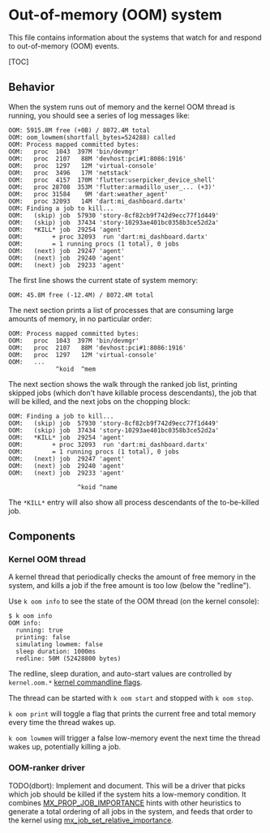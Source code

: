 # Out-of-memory (OOM) system

This file contains information about the systems that watch for and respond to
out-of-memory (OOM) events.

[TOC]

## Behavior

When the system runs out of memory and the kernel OOM thread is running, you
should see a series of log messages like:

```
OOM: 5915.8M free (+0B) / 8072.4M total
OOM: oom_lowmem(shortfall_bytes=524288) called
OOM: Process mapped committed bytes:
OOM:   proc  1043  397M 'bin/devmgr'
OOM:   proc  2107   88M 'devhost:pci#1:8086:1916'
OOM:   proc  1297   12M 'virtual-console'
OOM:   proc  3496   17M 'netstack'
OOM:   proc  4157  170M 'flutter:userpicker_device_shell'
OOM:   proc 28708  353M 'flutter:armadillo_user_... (+3)'
OOM:   proc 31584    9M 'dart:weather_agent'
OOM:   proc 32093   14M 'dart:mi_dashboard.dartx'
OOM: Finding a job to kill...
OOM:   (skip) job  57930 'story-8cf82cb9f742d9ecc77f1d449'
OOM:   (skip) job  37434 'story-10293ae401bc0358b3ce52d2a'
OOM:   *KILL* job  29254 'agent'
OOM:        + proc 32093  run 'dart:mi_dashboard.dartx'
OOM:        = 1 running procs (1 total), 0 jobs
OOM:   (next) job  29247 'agent'
OOM:   (next) job  29240 'agent'
OOM:   (next) job  29233 'agent'
```

The first line shows the current state of system memory:

```
OOM: 45.8M free (-12.4M) / 8072.4M total
```

The next section prints a list of processes that are consuming large amounts of
memory, in no particular order:

```
OOM: Process mapped committed bytes:
OOM:   proc  1043  397M 'bin/devmgr'
OOM:   proc  2107   88M 'devhost:pci#1:8086:1916'
OOM:   proc  1297   12M 'virtual-console'
OOM:   ...
             ^koid  ^mem
```

The next section shows the walk through the ranked job list, printing skipped
jobs (which don't have killable process descendants), the job that will be
killed, and the next jobs on the chopping block:

```
OOM: Finding a job to kill...
OOM:   (skip) job  57930 'story-8cf82cb9f742d9ecc77f1d449'
OOM:   (skip) job  37434 'story-10293ae401bc0358b3ce52d2a'
OOM:   *KILL* job  29254 'agent'
OOM:        + proc 32093  run 'dart:mi_dashboard.dartx'
OOM:        = 1 running procs (1 total), 0 jobs
OOM:   (next) job  29247 'agent'
OOM:   (next) job  29240 'agent'
OOM:   (next) job  29233 'agent'

                   ^koid ^name
```

The `*KILL*` entry will also show all process descendants of the to-be-killed
job.

## Components

### Kernel OOM thread

A kernel thread that periodically checks the amount of free memory in the
system, and kills a job if the free amount is too low (below the "redline").

Use `k oom info` to see the state of the OOM thread (on the kernel console):

```
$ k oom info
OOM info:
  running: true
  printing: false
  simulating lowmem: false
  sleep duration: 1000ms
  redline: 50M (52428800 bytes)
```

The redline, sleep duration, and auto-start values are controlled by
`kernel.oom.*` [kernel commandline flags](kernel_cmdline.md).

The thread can be started with `k oom start` and stopped with `k oom stop`.

`k oom print` will toggle a flag that prints the current free and total memory
every time the thread wakes up.

`k oom lowmem` will trigger a false low-memory event the next time the thread
wakes up, potentially killing a job.

### OOM-ranker driver

TODO(dbort): Implement and document. This will be a driver that picks which job
should be killed if the system hits a low-memory condition. It combines
[MX_PROP_JOB_IMPORTANCE](syscalls/object_get_property.md#MX_PROP_JOB_IMPORTANCE)
hints with other heuristics to generate a total ordering of all jobs in the
system, and feeds that order to the kernel using
[mx_job_set_relative_importance](syscalls/job_set_relative_importance.md).
